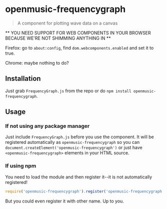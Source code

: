 # openmusic-frequencygraph

> A component for plotting wave data on a canvas

** YOU NEED SUPPORT FOR WEB COMPONENTS IN YOUR BROWSER BECAUSE WE'RE NOT SHIMMING ANYTHING IN **

Firefox: go to `about:config`, find `dom.webcomponents.enabled` and set it to true.

Chrome: maybe nothing to do?

## Installation

Just grab `FrequencyGraph.js` from the repo or do `npm install openmusic-frequencygraph`.

## Usage

### If not using any package manager

Just include `FrequencyGraph.js` before you use the component. It will be registered automatically as `openmusic-frequencygraph` so you can `document.createElement('openmusic-frequencygraph')` or just have `<openmusic-frequencygraph>` elements in your HTML source.

### If using npm

You need to load the module and then register it--it is not automatically registered!

```javascript
require('openmusic-frequencygraph').register('openmusic-frequencygraph');
```

But you could even register it with other name. Up to you.


